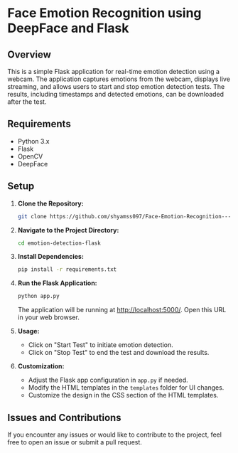 # Face Emotion Recognition using DeepFace and Flask

## Overview

This is a simple Flask application for real-time emotion detection using a webcam. The application captures emotions from the webcam, displays live streaming, and allows users to start and stop emotion detection tests. The results, including timestamps and detected emotions, can be downloaded after the test.

## Requirements

- Python 3.x
- Flask
- OpenCV
- DeepFace


## Setup

1. **Clone the Repository:**

    ```bash
    git clone https://github.com/shyamss097/Face-Emotion-Recognition---DeepFace-and-Flask
    ```

2. **Navigate to the Project Directory:**

    ```bash
    cd emotion-detection-flask
    ```

3. **Install Dependencies:**

    ```bash
    pip install -r requirements.txt
    ```

4. **Run the Flask Application:**

    ```bash
    python app.py
    ```

    The application will be running at [http://localhost:5000/](http://localhost:5000/). Open this URL in your web browser.

5. **Usage:**

    - Click on "Start Test" to initiate emotion detection.
    - Click on "Stop Test" to end the test and download the results.

6. **Customization:**

    - Adjust the Flask app configuration in `app.py` if needed.
    - Modify the HTML templates in the `templates` folder for UI changes.
    - Customize the design in the CSS section of the HTML templates.

## Issues and Contributions

If you encounter any issues or would like to contribute to the project, feel free to open an issue or submit a pull request.


